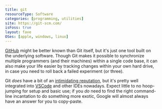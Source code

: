 ```yaml
---
title: git
resourceType: Software
categories: [programming, utilities]
site: https://git-scm.com/
isFoss: true
layout: fave
OSes: [apple, windows, linux]
---
```


[GitHub](github.com) might be better known than Git itself, but it's just one tool built on the underlying software. Though Git makes it possible to synchronize multiple programmers (and their machines) within a single code base, it can also make your life easier by tracking changes within your own hard drive, in case you need to roll back a failed experiment (or three).

Git *does* have a bit of an [intimidating reputation](https://xkcd.com/1597/), but it's pretty well integrated into [VSCode](./vscode.html) and other IDEs nowadays. Expect little to no hoop-jumping for setup and basic use; if you *do* need to find the right command-line incantation to do something more exotic, Google will almost always have an answer for you to copy-paste.